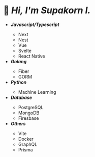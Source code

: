 <h1>👋 <i>Hi, I'm Supakorn I.</i></h1>
<ul>
  <li><strong><i>Javascript/Typescript</i></strong></li>
  <ul>
    <li>Next</li>
    <li>Nest</li>
    <li>Vue</li>
    <li>Svelte</li>
    <li>React Native</li>
  </ul>
  <li><strong><i>Golang</i></strong></li>
  <ul>
      <li>Fiber</li>
      <li>GORM</li>
  </ul>
  <li><strong><i>Python</i></strong></li>
  <ul>
    <li>Machine Learning</li>
  </ul>
  <li><strong><i>Database</i></strong></li>
  <ul>
    <li>PostgreSQL</li>
    <li>MongoDB</li>
    <li>Firesbase</li>
  </ul>
  <li><strong><i>Others</i></strong></li>
  <ul>
    <li>Vite</li>
    <li>Docker</li>
    <li>GraphQL</li>
    <li>Prisma</li>
  </ul>
</ul>
